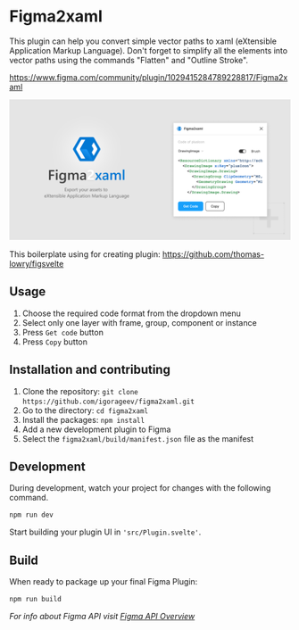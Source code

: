 # Figma2xaml

This plugin can help you convert simple vector paths to xaml (eXtensible Application Markup Language). Don't forget to simplify all the elements into vector paths using the commands "Flatten" and "Outline Stroke".

https://www.figma.com/community/plugin/1029415284789228817/Figma2xaml

![image](promo/banner-figma2xaml.png)

This boilerplate using for creating plugin:
https://github.com/thomas-lowry/figsvelte

## Usage

1. Сhoose the required code format from the dropdown menu
2. Select only one layer with frame, group, component or instance
3. Press `Get code` button
4. Press `Copy` button

## Installation and contributing

1. Clone the repository: `git clone https://github.com/igorageev/figma2xaml.git`
2. Go to the directory: `cd figma2xaml`
3. Install the packages: `npm install`
5. Add a new development plugin to Figma
6. Select the `figma2xaml/build/manifest.json` file as the manifest

## Development

During development, watch your project for changes with the following command.

```bash
npm run dev
```

Start building your plugin UI in `'src/Plugin.svelte'`.

## Build

When ready to package up your final Figma Plugin:

```bash
npm run build
```

_For info about Figma API visit [Figma API Overview](https://www.figma.com/plugin-docs/api/api-overview/)_
